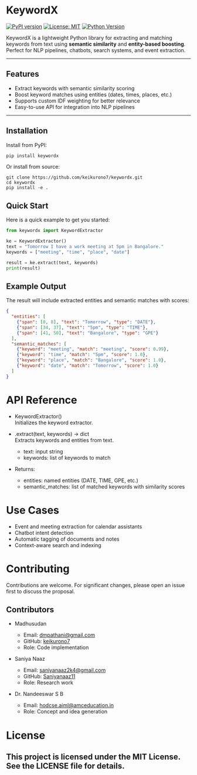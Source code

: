 # KeywordX

[![PyPI version](https://badge.fury.io/py/keywordx.svg)](https://pypi.org/project/keywordx/)
[![License: MIT](https://img.shields.io/badge/License-MIT-yellow.svg)](https://opensource.org/licenses/MIT)
[![Python Version](https://img.shields.io/badge/python-3.8+-blue.svg)](https://www.python.org/)

KeywordX is a lightweight Python library for extracting and matching keywords from text using **semantic similarity** and **entity-based boosting**.  
Perfect for NLP pipelines, chatbots, search systems, and event extraction.

---

##  Features

-  Extract keywords with semantic similarity scoring  
-  Boost keyword matches using entities (dates, times, places, etc.)  
-  Supports custom IDF weighting for better relevance  
-  Easy-to-use API for integration into NLP pipelines  

---

##  Installation

Install from PyPI:

```bash
pip install keywordx
```

Or install from source:

```
git clone https://github.com/keikurono7/keywordx.git
cd keywordx
pip install -e .
```

## Quick Start

Here is a quick example to get you started:

```python
from keywordx import KeywordExtractor

ke = KeywordExtractor()
text = "Tomorrow I have a work meeting at 5pm in Bangalore."
keywords = ["meeting", "time", "place", "date"]

result = ke.extract(text, keywords)
print(result)
```

## Example Output

The result will include extracted entities and semantic matches with scores:

```json
{
  "entities": [
    {"span": [0, 8], "text": "Tomorrow", "type": "DATE"},
    {"span": [34, 37], "text": "5pm", "type": "TIME"},
    {"span": [41, 50], "text": "Bangalore", "type": "GPE"}
  ],
  "semantic_matches": [
    {"keyword": "meeting", "match": "meeting", "score": 0.99},
    {"keyword": "time", "match": "5pm", "score": 1.0},
    {"keyword": "place", "match": "Bangalore", "score": 1.0},
    {"keyword": "date", "match": "Tomorrow", "score": 1.0}
  ]
}
```
# API Reference

- KeywordExtractor() <br>
  Initializes the keyword extractor.

- .extract(text, keywords) → dict <br>
  Extracts keywords and entities from text.
  - text: input string
  - keywords: list of keywords to match

- Returns:
  - entities: named entities (DATE, TIME, GPE, etc.)
  - semantic_matches: list of matched keywords with similarity scores

# Use Cases

- Event and meeting extraction for calendar assistants
- Chatbot intent detection
- Automatic tagging of documents and notes
- Context-aware search and indexing

# Contributing

Contributions are welcome. For significant changes, please open an issue first to discuss the proposal.

## Contributors

- Madhusudan
    - Email: dmpathani@gmail.com
    - GitHub: [keikurono7](https://github.com/keikurono7)
    - Role: Code implementation

- Saniya Naaz
    - Email: saniyanaaz2k4@gmail.com
    - GitHub: [Saniyanaaz11](https://github.com/Saniyanaaz11)
    - Role: Research work

- Dr. Nandeeswar S B
    - Email: hodcse.aiml@amceducation.in
    - Role: Concept and idea generation

# License

This project is licensed under the MIT License. See the LICENSE file for details.
---
